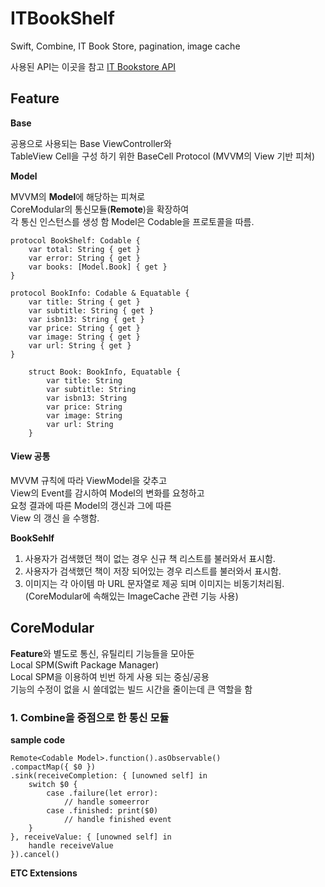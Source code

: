 # ITBookShelf
Swift, Combine, IT Book Store, pagination, image cache

사용된 API는 이곳을 참고 [IT Bookstore API](https://api.itbook.store)




## Feature

**Base**

공용으로 사용되는 Base ViewController와  
TableView Cell을 구성 하기 위한 BaseCell Protocol
(MVVM의 View 기반 피쳐)

**Model**

MVVM의 **Model**에 해당하는 피쳐로  
CoreModular의 통신모듈(**Remote**)을 확장하여  
각 통신 인스턴스를 생성 함
Model은 Codable을 프로토콜을 따름.

```
protocol BookShelf: Codable {
    var total: String { get }
    var error: String { get }
    var books: [Model.Book] { get }
}

protocol BookInfo: Codable & Equatable {
    var title: String { get }
    var subtitle: String { get }
    var isbn13: String { get }
    var price: String { get }
    var image: String { get }
    var url: String { get }
}

    struct Book: BookInfo, Equatable {
        var title: String
        var subtitle: String
        var isbn13: String
        var price: String
        var image: String 
        var url: String
    }
```

#### View 공통

MVVM 규칙에 따라 ViewModel을 갖추고  
View의 Event를 감시하여 Model의 변화를 요청하고  
요청 결과에 따른 Model의 갱신과 그에 따른  
View 의 갱신 을 수행함.

**BookSehlf**

1. 사용자가 검색했던 책이 없는 경우 신규 책 리스트를 불러와서 표시함.
2. 사용자가 검색했던 책이 저장 되어있는 경우 리스트를 불러와서 표시함.
3. 이미지는 각 아이템 마 URL 문자열로 제공 되며 이미지는 비동기처리됨.
(CoreModular에 속해있는 ImageCache 관련 기능 사용)


## CoreModular

**Feature**와 별도로 통신, 유틸리티 기능들을 모아둔  
Local SPM(Swift Package Manager)  
Local SPM을 이용하여 빈번 하게 사용 되는 중심/공용  
기능의 수정이 없을 시 쓸데없는 빌드 시간을 줄이는데 큰 역할을 함  


### 1. Combine을 중점으로 한 통신 모듈
**sample code**
```
Remote<Codable Model>.function().asObservable()
.compactMap({ $0 })
.sink(receiveCompletion: { [unowned self] in
    switch $0 {
        case .failure(let error):
            // handle someerror
        case .finished: print($0)
            // handle finished event
    }
}, receiveValue: { [unowned self] in
    handle receiveValue
}).cancel()
```

**ETC Extensions**
